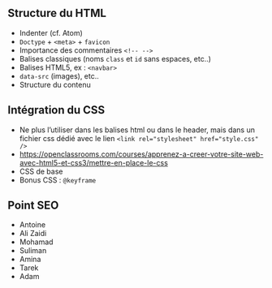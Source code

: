 ## Structure du HTML

- Indenter (cf. Atom)
- `Doctype` + `<meta>` + `favicon`
- Importance des commentaires `<!-- -->`
- Balises classiques (noms `class` et `id` sans espaces, etc..)
- Balises HTML5, ex : `<navbar>`
- `data-src` (images), etc..
- Structure du contenu

## Intégration du CSS

- Ne plus l’utiliser dans les balises html ou dans le header, mais dans un fichier css dédié avec le lien `<link rel="stylesheet" href="style.css" />`
- <https://openclassrooms.com/courses/apprenez-a-creer-votre-site-web-avec-html5-et-css3/mettre-en-place-le-css>
- CSS de base
- Bonus CSS : `@keyframe`

## Point SEO

- Antoine
- Ali Zaidi
- Mohamad
- Suliman
- Amina
- Tarek
- Adam
